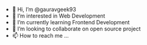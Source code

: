 - 👋 Hi, I’m @gauravgeek93
- 👀 I’m interested in Web Development
- 🌱 I’m currently learning Frontend Development
- 💞️ I’m looking to collaborate on open source project
- 📫 How to reach me ...

<!---
gauravgeek93/gauravgeek93 is a ✨ special ✨ repository because its `README.md` (this file) appears on your GitHub profile.
You can click the Preview link to take a look at your changes.
--->

